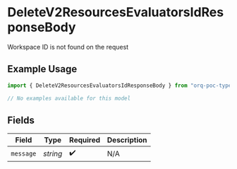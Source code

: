 # DeleteV2ResourcesEvaluatorsIdResponseBody

Workspace ID is not found on the request

## Example Usage

```typescript
import { DeleteV2ResourcesEvaluatorsIdResponseBody } from "orq-poc-typescript-multi-env-version/models/errors";

// No examples available for this model
```

## Fields

| Field              | Type               | Required           | Description        |
| ------------------ | ------------------ | ------------------ | ------------------ |
| `message`          | *string*           | :heavy_check_mark: | N/A                |